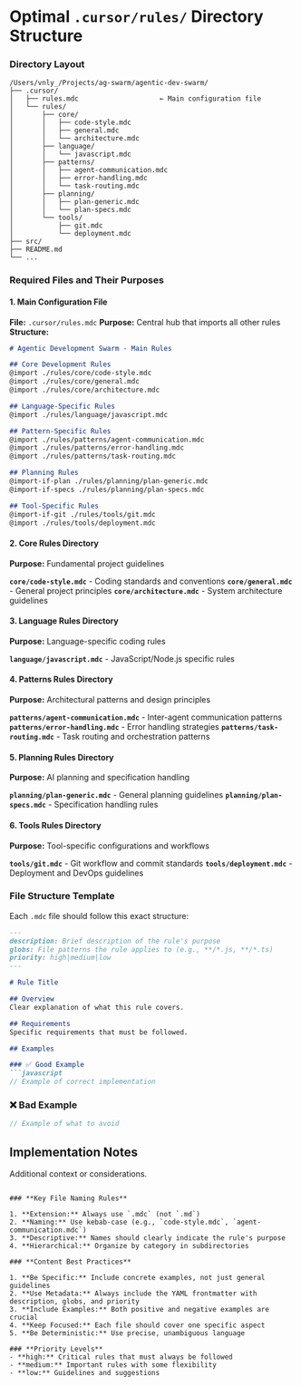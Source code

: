 # Optimal `.cursor/rules/` Directory Structure

### **Directory Layout**
```
/Users/vnly_/Projects/ag-swarm/agentic-dev-swarm/
├── .cursor/
│   ├── rules.mdc                    ← Main configuration file
│   └── rules/
│       ├── core/
│       │   ├── code-style.mdc
│       │   ├── general.mdc
│       │   └── architecture.mdc
│       ├── language/
│       │   └── javascript.mdc
│       ├── patterns/
│       │   ├── agent-communication.mdc
│       │   ├── error-handling.mdc
│       │   └── task-routing.mdc
│       ├── planning/
│       │   ├── plan-generic.mdc
│       │   └── plan-specs.mdc
│       └── tools/
│           ├── git.mdc
│           └── deployment.mdc
├── src/
├── README.md
└── ...
```

### **Required Files and Their Purposes**

#### **1. Main Configuration File**
**File:** `.cursor/rules.mdc`
**Purpose:** Central hub that imports all other rules
**Structure:**
```markdown
# Agentic Development Swarm - Main Rules

## Core Development Rules
@import ./rules/core/code-style.mdc
@import ./rules/core/general.mdc
@import ./rules/core/architecture.mdc

## Language-Specific Rules
@import ./rules/language/javascript.mdc

## Pattern-Specific Rules
@import ./rules/patterns/agent-communication.mdc
@import ./rules/patterns/error-handling.mdc
@import ./rules/patterns/task-routing.mdc

## Planning Rules
@import-if-plan ./rules/planning/plan-generic.mdc
@import-if-specs ./rules/planning/plan-specs.mdc

## Tool-Specific Rules
@import-if-git ./rules/tools/git.mdc
@import ./rules/tools/deployment.mdc
```

#### **2. Core Rules Directory**
**Purpose:** Fundamental project guidelines

**`core/code-style.mdc`** - Coding standards and conventions
**`core/general.mdc`** - General project principles
**`core/architecture.mdc`** - System architecture guidelines

#### **3. Language Rules Directory**
**Purpose:** Language-specific coding rules

**`language/javascript.mdc`** - JavaScript/Node.js specific rules

#### **4. Patterns Rules Directory**
**Purpose:** Architectural patterns and design principles

**`patterns/agent-communication.mdc`** - Inter-agent communication patterns
**`patterns/error-handling.mdc`** - Error handling strategies
**`patterns/task-routing.mdc`** - Task routing and orchestration patterns

#### **5. Planning Rules Directory**
**Purpose:** AI planning and specification handling

**`planning/plan-generic.mdc`** - General planning guidelines
**`planning/plan-specs.mdc`** - Specification handling rules

#### **6. Tools Rules Directory**
**Purpose:** Tool-specific configurations and workflows

**`tools/git.mdc`** - Git workflow and commit standards
**`tools/deployment.mdc`** - Deployment and DevOps guidelines

### **File Structure Template**

Each `.mdc` file should follow this exact structure:

```markdown
---
description: Brief description of the rule's purpose
globs: File patterns the rule applies to (e.g., **/*.js, **/*.ts)
priority: high|medium|low
---

# Rule Title

## Overview
Clear explanation of what this rule covers.

## Requirements
Specific requirements that must be followed.

## Examples

### ✅ Good Example
```javascript
// Example of correct implementation
```

### ❌ Bad Example
```javascript
// Example of what to avoid
```

## Implementation Notes
Additional context or considerations.
```

### **Key File Naming Rules**

1. **Extension:** Always use `.mdc` (not `.md`)
2. **Naming:** Use kebab-case (e.g., `code-style.mdc`, `agent-communication.mdc`)
3. **Descriptive:** Names should clearly indicate the rule's purpose
4. **Hierarchical:** Organize by category in subdirectories

### **Content Best Practices**

1. **Be Specific:** Include concrete examples, not just general guidelines
2. **Use Metadata:** Always include the YAML frontmatter with description, globs, and priority
3. **Include Examples:** Both positive and negative examples are crucial
4. **Keep Focused:** Each file should cover one specific aspect
5. **Be Deterministic:** Use precise, unambiguous language

### **Priority Levels**
- **high:** Critical rules that must always be followed
- **medium:** Important rules with some flexibility
- **low:** Guidelines and suggestions
